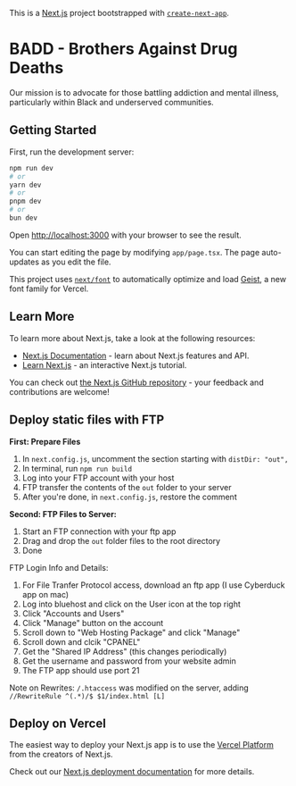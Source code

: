 This is a [Next.js](https://nextjs.org) project bootstrapped with [`create-next-app`](https://nextjs.org/docs/app/api-reference/cli/create-next-app).

# BADD - Brothers Against Drug Deaths

Our mission is to advocate for those battling addiction and mental illness, particularly within Black and underserved communities.

## Getting Started

First, run the development server:

```bash
npm run dev
# or
yarn dev
# or
pnpm dev
# or
bun dev
```

Open [http://localhost:3000](http://localhost:3000) with your browser to see the result.

You can start editing the page by modifying `app/page.tsx`. The page auto-updates as you edit the file.

This project uses [`next/font`](https://nextjs.org/docs/app/building-your-application/optimizing/fonts) to automatically optimize and load [Geist](https://vercel.com/font), a new font family for Vercel.

## Learn More

To learn more about Next.js, take a look at the following resources:

- [Next.js Documentation](https://nextjs.org/docs) - learn about Next.js features and API.
- [Learn Next.js](https://nextjs.org/learn) - an interactive Next.js tutorial.

You can check out [the Next.js GitHub repository](https://github.com/vercel/next.js) - your feedback and contributions are welcome!


## Deploy static files with FTP

**First: Prepare Files**
1. In `next.config.js`, uncomment the section starting with `distDir: "out",`
2. In terminal, run `npm run build`
3. Log into your FTP account with your host
4. FTP transfer the contents of the `out` folder to your server
5. After you're done, in `next.config.js`, restore the comment

**Second: FTP Files to Server:**
1. Start an FTP connection with your ftp app
2. Drag and drop the `out` folder files to the root directory
3. Done

FTP Login Info and Details:
1. For File Tranfer Protocol access, download an ftp app (I use Cyberduck app on mac)
2. Log into bluehost and click on the User icon at the top right
3. Click "Accounts and Users" 
4. Click "Manage" button on the account
5. Scroll down to "Web Hosting Package" and click "Manage" 
6. Scroll down and clcik "CPANEL"
7. Get the "Shared IP Address" (this changes periodically)
8. Get the username and password from your website admin
9. The FTP app should use port 21

Note on Rewrites:
`/.htaccess` was modified on the server, 
adding `//RewriteRule ^(.*)/$ $1/index.html [L]`



## Deploy on Vercel

The easiest way to deploy your Next.js app is to use the [Vercel Platform](https://vercel.com/new?utm_medium=default-template&filter=next.js&utm_source=create-next-app&utm_campaign=create-next-app-readme) from the creators of Next.js.

Check out our [Next.js deployment documentation](https://nextjs.org/docs/app/building-your-application/deploying) for more details.
